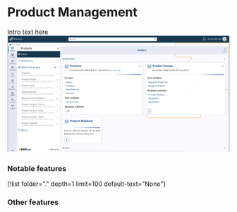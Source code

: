 # Product Management

Intro text here
![Images](pictures/homepage.png)

### Notable features
[!list folder="." depth=1 limit=100 default-text="None"]

### Other features
